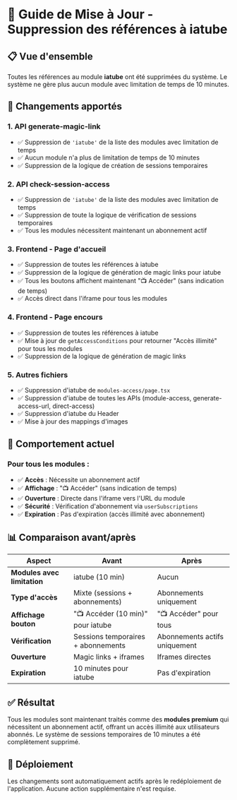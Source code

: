 # 🔄 Guide de Mise à Jour - Suppression des références à iatube

## 📋 Vue d'ensemble

Toutes les références au module **iatube** ont été supprimées du système. Le système ne gère plus aucun module avec limitation de temps de 10 minutes.

## 🎯 Changements apportés

### 1. **API generate-magic-link**
- ✅ Suppression de `'iatube'` de la liste des modules avec limitation de temps
- ✅ Aucun module n'a plus de limitation de temps de 10 minutes
- ✅ Suppression de la logique de création de sessions temporaires

### 2. **API check-session-access**
- ✅ Suppression de `'iatube'` de la liste des modules avec limitation de temps
- ✅ Suppression de toute la logique de vérification de sessions temporaires
- ✅ Tous les modules nécessitent maintenant un abonnement actif

### 3. **Frontend - Page d'accueil**
- ✅ Suppression de toutes les références à iatube
- ✅ Suppression de la logique de génération de magic links pour iatube
- ✅ Tous les boutons affichent maintenant "📺 Accéder" (sans indication de temps)
- ✅ Accès direct dans l'iframe pour tous les modules

### 4. **Frontend - Page encours**
- ✅ Suppression de toutes les références à iatube
- ✅ Mise à jour de `getAccessConditions` pour retourner "Accès illimité" pour tous les modules
- ✅ Suppression de la logique de génération de magic links

### 5. **Autres fichiers**
- ✅ Suppression d'iatube de `modules-access/page.tsx`
- ✅ Suppression d'iatube de toutes les APIs (module-access, generate-access-url, direct-access)
- ✅ Suppression d'iatube du Header
- ✅ Mise à jour des mappings d'images

## 🔧 Comportement actuel

### Pour tous les modules :
- ✅ **Accès** : Nécessite un abonnement actif
- ✅ **Affichage** : "📺 Accéder" (sans indication de temps)
- ✅ **Ouverture** : Directe dans l'iframe vers l'URL du module
- ✅ **Sécurité** : Vérification d'abonnement via `userSubscriptions`
- ✅ **Expiration** : Pas d'expiration (accès illimité avec abonnement)

## 📊 Comparaison avant/après

| Aspect | Avant | Après |
|--------|-------|-------|
| **Modules avec limitation** | iatube (10 min) | Aucun |
| **Type d'accès** | Mixte (sessions + abonnements) | Abonnements uniquement |
| **Affichage bouton** | "📺 Accéder (10 min)" pour iatube | "📺 Accéder" pour tous |
| **Vérification** | Sessions temporaires + abonnements | Abonnements actifs uniquement |
| **Ouverture** | Magic links + iframes | Iframes directes |
| **Expiration** | 10 minutes pour iatube | Pas d'expiration |

## ✅ Résultat

Tous les modules sont maintenant traités comme des **modules premium** qui nécessitent un abonnement actif, offrant un accès illimité aux utilisateurs abonnés. Le système de sessions temporaires de 10 minutes a été complètement supprimé.

## 🚀 Déploiement

Les changements sont automatiquement actifs après le redéploiement de l'application. Aucune action supplémentaire n'est requise. 